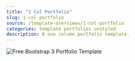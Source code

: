 ```yaml
---
title: "1 Col Portfolio"
slug: 1-col-portfolio
source: /template-overviews/1-col-portfolio
categories: template portfolios unstyled
description: A one column portfolio template.
---
```


<img src="/assets/img/templates/1-col-portfolio.jpg" class="img-responsive" alt="Free Bootstrap 3 Portfolio Template">